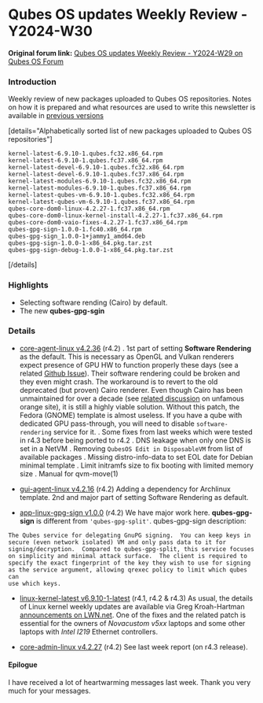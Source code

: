 # Qubes OS updates Weekly Review - Y2024-W30

**Original forum link:** [Qubes OS updates Weekly Review - Y2024-W29 on Qubes OS Forum](https://forum.qubes-os.org/t/qubes-os-updates-weekly-review-y2024-w30/27952)

### Introduction

Weekly review of new packages uploaded to Qubes OS repositories. Notes on how it is prepared and what resources are used to write this newsletter is available in [previous versions ](https://forum.qubes-os.org/t/qubes-os-updates-weekly-review-y2024-w29/27819)


[details="Alphabetically sorted list of new packages uploaded to Qubes OS repositories"]
```
kernel-latest-6.9.10-1.qubes.fc32.x86_64.rpm
kernel-latest-6.9.10-1.qubes.fc37.x86_64.rpm
kernel-latest-devel-6.9.10-1.qubes.fc32.x86_64.rpm
kernel-latest-devel-6.9.10-1.qubes.fc37.x86_64.rpm
kernel-latest-modules-6.9.10-1.qubes.fc32.x86_64.rpm
kernel-latest-modules-6.9.10-1.qubes.fc37.x86_64.rpm
kernel-latest-qubes-vm-6.9.10-1.qubes.fc32.x86_64.rpm
kernel-latest-qubes-vm-6.9.10-1.qubes.fc37.x86_64.rpm
qubes-core-dom0-linux-4.2.27-1.fc37.x86_64.rpm
qubes-core-dom0-linux-kernel-install-4.2.27-1.fc37.x86_64.rpm
qubes-core-dom0-vaio-fixes-4.2.27-1.fc37.x86_64.rpm
qubes-gpg-sign-1.0.0-1.fc40.x86_64.rpm
qubes-gpg-sign_1.0.0-1+jammy1_amd64.deb
qubes-gpg-sign-1.0.0-1-x86_64.pkg.tar.zst
qubes-gpg-sign-debug-1.0.0-1-x86_64.pkg.tar.zst
```
[/details]

### Highlights

- Selecting software rending (Cairo) by default.
- The new **qubes-gpg-sgin**

### Details
- [core-agent-linux v4.2.36](https://github.com/QubesOS/qubes-core-agent-linux/compare/v4.2.35...v4.2.36) (r4.2)
. 1st part of setting **Software Rendering** as the default. This is necessary as OpenGL and Vulkan renderers expect presence of GPU HW to function properly these days (see a related [Github Issue](https://github.com/QubesOS/qubes-issues/issues/9374#issuecomment-2254106602)). Their software rendering could be broken and they even might crash. The workaround is to revert to the old deprecated (but proven) Cairo renderer. Even though Cairo has been unmaintained for over a decade (see [related discussion](https://news.ycombinator.com/item?id=39443172) on unfamous orange site), it is still a highly viable solution. Without this patch, the Fedora (GNOME) template is almost useless.
If you have a qube with dedicated GPU pass-through, you will need to disable `software-rendering` service for it.
. Some fixes from last weeks which were tested in r4.3 before being ported to r4.2
. DNS leakage when only one DNS is set in a NetVM
. Removing `QubesOS Edit in DisposableVM` from list of available packages
. Missing distro-info-data to set EOL date for Debian minimal template
. Limit initramfs size to fix booting with limited memory size
. Manual for qvm-move(1)

- [gui-agent-linux v4.2.16](https://github.com/QubesOS/qubes-gui-agent-linux/compare/v4.2.15...v4.2.16) (r4.2)
Adding a dependency for Archlinux template.
2nd and major part of setting Software Rendering as default.

- [app-linux-gpg-sign v1.0.0](https://github.com/QubesOS/qubes-app-linux-gpg-sign/compare/b903cadaa2e32584a7f971a943ea3ee8ff848c1e...v1.0.0) (r4.2)
We have major work here. **qubes-gpg-sign** is different from `'qubes-gpg-split'`.
qubes-gpg-sign description:
```text
The Qubes service for delegating GnuPG signing.  You can keep keys in
secure (even network isolated) VM and only pass data to it for
signing/decryption.  Compared to qubes-gpg-split, this service focuses
on simplicity and minimal attack surface.  The client is required to
specify the exact fingerprint of the key they wish to use for signing
as the service argument, allowing qrexec policy to limit which qubes can
use which keys.
```

- [linux-kernel-latest v6.9.10-1-latest](https://github.com/QubesOS/qubes-linux-kernel/compare/v6.9.7-1-latest...v6.9.10-1-latest) (r4.1, r4.2 & r4.3)
As usual, the details of Linux kernel weekly updates are available via Greg Kroah-Hartman [announcements on LWN.net](https://lwn.net/Articles/982380/).
One of the fixes and the related patch is essential for the owners of *Novacustom v5xx* laptops and some other laptops with *Intel I219* Ethernet controllers.

- [core-admin-linux v4.2.27](https://github.com/QubesOS/qubes-core-admin-linux/compare/v4.2.26...v4.2.27) (r4.2)
See last week report (on r4.3 release).

#### Epilogue
I have received a lot of heartwarming messages last week. Thank you very much for your messages.